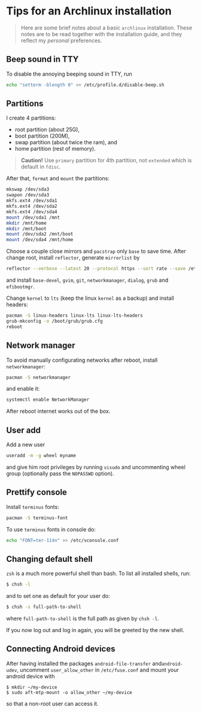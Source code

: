 # Tips for an Archlinux installation

> Here are some brief notes about a basic `archlinux` installation. These notes
> are to be read together with the installation guide, and they reflect my
> *personal* preferences.

## Beep sound in TTY

To disable the annoying beeping sound in TTY, run 

``` bash
echo "setterm -blength 0" >> /etc/profile.d/disable-beep.sh
```


## Partitions

I create 4 partitions: 

-  root partition (about 25G), 
-  boot partition (200M), 
-  swap partition (about twice the ram), and 
-  home partition (rest of memory).  

> **Caution!** Use `primary` partition for 4th partition, not `extended` which
> is default in `fdisc`. 

After that, `format` and `mount` the partitions:

``` bash
mkswap /dev/sda3
swapon /dev/sda3
mkfs.ext4 /dev/sda1 
mkfs.ext4 /dev/sda2 
mkfs.ext4 /dev/sda4 
mount /dev/sda1 /mnt
mkdir /mnt/home
mkdir /mnt/boot
mount /dev/sda2 /mnt/boot
mount /dev/sda4 /mnt/home
```

Choose a couple close mirrors and `pacstrap` only `base` to save time.
After change root, install `reflector`, generate `mirrorlist` by 

``` bash
reflector --verbose --latest 20 --protocol https --sort rate --save /etc/pacman.d/mirrorlist
```

and install `base-devel`, `gvim`, `git`, `networkmanager`, `dialog`, `grub` and `efibootmgr`.

Change `kernel` to `lts` (keep the linux `kernel` as a backup) and install headers: 

``` bash
pacman -S linux-headers linux-lts linux-lts-headers 
grub-mkconfig -o /boot/grub/grub.cfg
reboot
```


## Network manager

To avoid manually configurating networks after reboot, install `networkmanager`:

``` bash
pacman -S networkmanager
```

and enable it:

``` bash
systemctl enable NetworkManager
```

After reboot internet works out of the box. 


## User add

Add a new user 

``` bash
useradd -m -g wheel myname
```

and give him root privileges by running `visudo` and uncommenting wheel group
(optionally pass the `NOPASSWD` option).


## Prettify console

Install `terminus` fonts:

``` bash
pacman -S terminus-font
```

To use `terminus` fonts in console do:

``` bash
echo "FONT=ter-114n" >> /etc/vconsole.conf
```


## Changing default shell

`zsh` is a much more powerful shell than bash. To list all installed shells,
run:

``` bash
$ chsh -l
```

and to set one as default for your user do:

``` bash
$ chsh -s full-path-to-shell
```

where `full-path-to-shell` is the full path as given by `chsh -l`.

If you now log out and log in again, you will be greeted by the new shell. 


## Connecting Android devices

After having installed the packages `android-file-transfer` and`android-udev`, uncomment `user_allow_other` in `/etc/fuse.conf` and mount your android device with

```
$ mkdir ~/my-device
$ sudo aft-mtp-mount -o allow_other ~/my-device
```

so that a non-root user can access it.
